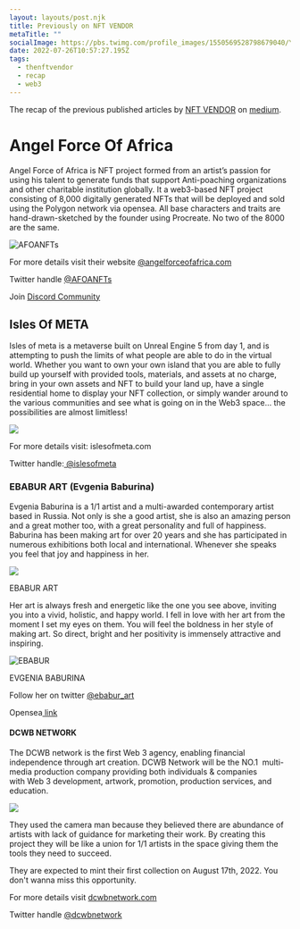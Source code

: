 ```yaml
---
layout: layouts/post.njk
title: Previously on NFT VENDOR
metaTitle: ""
socialImage: https://pbs.twimg.com/profile_images/1550569528798679040/YZqpZlHG_400x400.jpg
date: 2022-07-26T10:57:27.195Z
tags:
  - thenftvendor
  - recap
  - web3
---
```

The recap of the previous published articles by [NFT VENDOR](https://nftvendor.netlify.app) on [medium](https://nftvendor.medium.com/).

<!--StartFragment-->

# Angel Force Of Africa

Angel Force of Africa is NFT project formed from an artist’s passion for using his talent to generate funds that support Anti-poaching organizations and other charitable institution globally. It a web3-based NFT project consisting of 8,000 digitally generated NFTs that will be deployed and sold using the Polygon network via opensea. All base characters and traits are hand-drawn-sketched by the founder using Procreate. No two of the 8000 are the same.



![AFOANFTs](https://miro.medium.com/max/400/1*Xa94mjLyGzyFf2iNBP-mFA.jpeg "Angel Force of Africa photo")

For more details visit their website [@angelforceofafrica.com](https://angelforceofafrica.com/)

Twitter handle [@AFOANFTs](https://twitter.com/AFOANFTs) 

Join  [Discord Community](https://discord.gg/7ZqJEnsTYM) 

<!--EndFragment-->



## Isles Of META

<!--StartFragment-->

Isles of meta is a metaverse built on Unreal Engine 5 from day 1, and is attempting to push the limits of what people are able to do in the virtual world. Whether you want to own your own island that you are able to fully build up yourself with provided tools, materials, and assets at no charge, bring in your own assets and NFT to build your land up, have a single residential home to display your NFT collection, or simply wander around to the various communities and see what is going on in the Web3 space… the possibilities are almost limitless!

![](https://miro.medium.com/max/400/1*yDICiF0MpKSHyBVb4e4j5A.jpeg)

For more details visit: islesofmeta.com

Twitter handle:[ @islesofmeta](https://twitter.com/islesofmeta)



<!--EndFragment-->



### EBABUR ART (Evgenia Baburina)

<!--StartFragment-->

Evgenia Baburina is a 1/1 artist and a multi-awarded contemporary artist based in Russia. Not only is she a good artist, she is also an amazing person and a great mother too, with a great personality and full of happiness. Baburina has been making art for over 20 years and she has participated in numerous exhibitions both local and international. Whenever she speaks you feel that joy and happiness in her. 

![](https://miro.medium.com/max/600/0*K8GOwoydTZKn3XMV)

EBABUR ART

Her art is always fresh and energetic like the one you see above, inviting you into a vivid, holistic, and happy world. I fell in love with her art from the moment I set my eyes on them. You will feel the boldness in her style of making art. So direct, bright and her positivity is immensely attractive and inspiring.

![EBABUR](https://pbs.twimg.com/profile_images/1537638114721681412/r1-WwyX8_400x400.jpg)

EVGENIA BABURINA

Follow her on twitter [@ebabur_art](https://twitter.com/ebabur_art)

Opensea[ link](https://opensea.io/collection/lines-of-attraction) 



#### DCWB NETWORK

<!--StartFragment-->

The DCWB network is the first Web 3 agency, enabling financial independence through art creation. DCWB Network will be the NO.1  multi-media production company providing both individuals & companies with Web 3 development, artwork, promotion, production services, and education.

![](https://miro.medium.com/max/629/0*eJ0i4jzlZakYmzus)

<!--StartFragment-->

They used the camera man because they believed there are abundance of artists with lack of guidance for marketing their work. By creating this project they will be like a union for 1/1 artists in the space giving them the tools they need to succeed.

They are expected to mint their first collection on August 17th, 2022. You don't wanna miss this opportunity.

For more details visit [dcwbnetwork.com](https://dcwbnetwork.com/)

Twitter handle [@dcwbnetwork](http://twitter.com/dcwbnetwork)





<!--EndFragment-->



<!--EndFragment-->